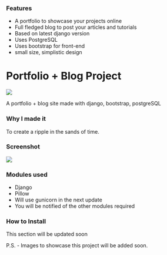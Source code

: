 ### Features

- A portfolio to showcase your projects online
- Full fledged blog to post your articles and tutorials
- Based on latest django version 
- Uses PostgreSQL
- Uses bootstrap for front-end
- small size, simplistic design

# Portfolio + Blog Project
![](https://i.imgur.com/G8xFJFw.png)

A portfolio + blog site made with django, bootstrap, postgreSQL

### Why I made it
To create a ripple in the sands of time.

### Screenshot
![](https://i.ibb.co/6g7540t/Portfolio-blog.jpg)

### Modules used
- Django
- Pillow
- Will use gunicorn in the next update
- You will be notified of the other modules required

### How to Install
This section will be updated soon

P.S. - Images to showcase this project will be added soon.
